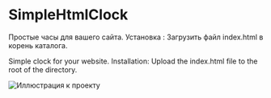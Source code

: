 # SimpleHtmlClock
Простые часы для вашего сайта.
Установка : Загрузить файл index.html в корень каталога.

Simple clock for your website.
Installation: Upload the index.html file to the root of the directory.

![Иллюстрация к проекту](https://fastpic.at.ua/_nw/25/80088250.png)

